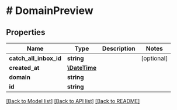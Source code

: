 # # DomainPreview

## Properties

Name | Type | Description | Notes
------------ | ------------- | ------------- | -------------
**catch_all_inbox_id** | **string** |  | [optional] 
**created_at** | [**\DateTime**](\DateTime.md) |  | 
**domain** | **string** |  | 
**id** | **string** |  | 

[[Back to Model list]](../../README.md#documentation-for-models) [[Back to API list]](../../README.md#documentation-for-api-endpoints) [[Back to README]](../../README.md)



